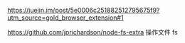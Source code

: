 https://juejin.im/post/5e0006c251882512795675f9?utm_source=gold_browser_extension#1

https://github.com/jprichardson/node-fs-extra 操作文件 fs